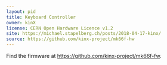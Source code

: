 ```yaml
---
layout: pid
title: Keyboard Controller
owner: kinX
license: CERN Open Hardware Licence v1.2
site: https://michael.stapelberg.ch/posts/2018-04-17-kinx/
source: https://github.com/kinx-project/mk66f-hw
---
```

Find the firmware at https://github.com/kinx-project/mk66f-fw.
